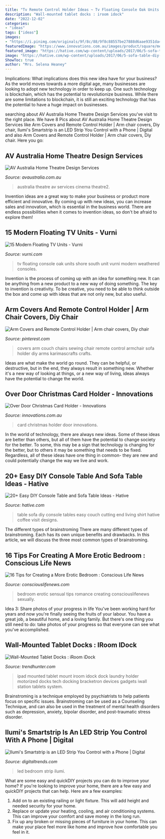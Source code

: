 ```yaml
---
title: "Tv Remote Control Holder Ideas ~ Tv Floating Console Oak Units Shore South Unit Vurni Modern Weathered Consoles"
description: "Wall-mounted tablet docks : iroom idock"
date: "2022-12-02"
categories:
- "ideas"
tags: ["ideas"]
images:
- "https://i.pinimg.com/originals/9f/8c/88/9f8c88557be27888d6aae9351da4b0a0.jpg"
featuredImage: "https://www.innovations.com.au/images/product/square/medium/ODCRD_1.jpg"
featured_image: "https://hative.com/wp-content/uploads/2017/06/5-sofa-table-diy-ideas-tutorials-thumb.jpg"
image: "https://hative.com/wp-content/uploads/2017/06/5-sofa-table-diy-ideas-tutorials-thumb.jpg"
ShowToc: true
author: "Mrs. Selena Heaney"
---
```



Implications: What implications does this new idea have for your business?
As the world moves towards a more digital age, many businesses are looking to adopt new technology in order to keep up. One such technology is blockchain, which has the potential to revolutionize business. While there are some limitations to blockchain, it is still an exciting technology that has the potential to have a huge impact on businesses.

	

		
searching about AV Australia Home Theatre Design Services you've visit to the right place. We have 8 Pics about AV Australia Home Theatre Design Services like Arm Covers and Remote Control Holder | Arm chair covers, Diy chair, Ilumi&#039;s Smartstrip is an LED Strip You Control with a Phone | Digital and also Arm Covers and Remote Control Holder | Arm chair covers, Diy chair. Here you go:
		
    
## AV Australia Home Theatre Design Services

<img loading=lazy src="https://cdn1.bigcommerce.com/server6200/ruxeh5dd/product_images/uploaded_images/theatre2.jpg" onerror="this.onerror=null;this.src='https://tse2.mm.bing.net/th?id=OIP.0xu4dSCAX726k9KIqiYC4AHaE6&amp;pid=15.1';" alt="AV Australia Home Theatre Design Services">

_Source: avaustralia.com.au_

>australia theatre av services cinema theatre2. 

	

Invention ideas are a great way to make your business or product more efficient and innovative. By coming up with new ideas, you can increase sales and innovation, which is essential in the business world. There are endless possibilities when it comes to invention ideas, so don't be afraid to explore them!

    
## 15 Modern Floating TV Units - Vurni

<img loading=lazy src="https://vurni.com/wp-content/uploads/2017/05/South-Shore-Media-Console-weathered-oak.jpg" onerror="this.onerror=null;this.src='https://tse3.mm.bing.net/th?id=OIP.P3XIOWjS5XNejSdCXK4IKAHaHa&amp;pid=15.1';" alt="15 Modern Floating TV Units - Vurni">

_Source: vurni.com_

>tv floating console oak units shore south unit vurni modern weathered consoles. 

	

Invention is the process of coming up with an idea for something new. It can be anything from a new product to a new way of doing something. The key to invention is creativity. To be creative, you need to be able to think outside the box and come up with ideas that are not only new, but also useful.

    
## Arm Covers And Remote Control Holder | Arm Chair Covers, Diy Chair

<img loading=lazy src="https://i.pinimg.com/originals/9f/8c/88/9f8c88557be27888d6aae9351da4b0a0.jpg" onerror="this.onerror=null;this.src='https://tse3.mm.bing.net/th?id=OIP.GJAVXHFofo-pKU7_-SGlcAHaGO&amp;pid=15.1';" alt="Arm Covers and Remote Control Holder | Arm chair covers, Diy chair">

_Source: pinterest.com_

>covers arm couch chairs sewing chair remote control armchair sofa holder diy arms karimascrafts crafts. 

	

Ideas are what make the world go round. They can be helpful, or destructive, but in the end, they always result in something new. Whether it's a new way of looking at things, or a new way of living, ideas always have the potential to change the world.

    
## Over Door Christmas Card Holder - Innovations

<img loading=lazy src="https://www.innovations.com.au/images/product/square/medium/ODCRD_1.jpg" onerror="this.onerror=null;this.src='https://tse1.mm.bing.net/th?id=OIP.RNpIL5Pfb1OWXjtltIa8fAAAAA&amp;pid=15.1';" alt="Over Door Christmas Card Holder - Innovations">

_Source: innovations.com.au_

>card christmas holder door innovations. 

	

In the world of technology, there are always new ideas. Some of these ideas are better than others, but all of them have the potential to change society for the better. To some, this may be a sign that technology is changing for the better, but to others it may be something that needs to be fixed. Regardless, all of these ideas have one thing in common- they are new and could potentially change the way we live and work.

    
## 20+ Easy DIY Console Table And Sofa Table Ideas - Hative

<img loading=lazy src="https://hative.com/wp-content/uploads/2017/06/5-sofa-table-diy-ideas-tutorials-thumb.jpg" onerror="this.onerror=null;this.src='https://tse4.mm.bing.net/th?id=OIP.7iB8VPN572fCphIcdKfKYwHaGL&amp;pid=15.1';" alt="20+ Easy DIY Console Table and Sofa Table Ideas - Hative">

_Source: hative.com_

>table sofa diy console tables easy couch cutting end living shirt hative coffee visit designs. 

	

The different types of brainstroming
There are many different types of brainstroming. Each has its own unique benefits and drawbacks. In this article, we will discuss the three most common types of brainstroming.

    
## 16 Tips For Creating A More Erotic Bedroom : Conscious Life News

<img loading=lazy src="http://consciouslifenews.com/wp-content/uploads/2015/06/bedroom-red.jpg" onerror="this.onerror=null;this.src='https://tse1.mm.bing.net/th?id=OIP.MBLsM3WyO2hqssTPuLCYgwHaEI&amp;pid=15.1';" alt="16 Tips for Creating a More Erotic Bedroom : Conscious Life News">

_Source: consciouslifenews.com_

>bedroom erotic sensual tips romance creating consciouslifenews sexually. 

	

Idea 3: Share photos of your progress in life
You've been working hard for years and now you're finally seeing the fruits of your labour. You have a great job, a beautiful home, and a loving family. But there's one thing you still need to do: take photos of your progress so that everyone can see what you've accomplished.

    
## Wall-Mounted Tablet Docks : IRoom IDock

<img loading=lazy src="http://cdn.trendhunterstatic.com/thumbs/iroom-idock.jpeg" onerror="this.onerror=null;this.src='https://tse2.mm.bing.net/th?id=OIP.XfBL1SNChn230YdxRbhRMAHaEp&amp;pid=15.1';" alt="Wall-Mounted Tablet Docks : iRoom iDock">

_Source: trendhunter.com_

>ipad mounted tablet mount iroom idock dock laundry holder motorized docks tech docking bracketron devices gadgets iwall station tablets system. 

	

Brainstroming is a technique employed by psychiatrists to help patients focus on specific issues. Brainstroming can be used as a Counseling Technique, and can also be used in the treatment of mental health disorders such as depression, anxiety, bipolar disorder, and post-traumatic stress disorder.

    
## Ilumi&#039;s Smartstrip Is An LED Strip You Control With A Phone | Digital

<img loading=lazy src="https://icdn5.digitaltrends.com/image/ilumi-smartstrip-bedroom-1200x630-c-ar1.91.jpg?ver=1" onerror="this.onerror=null;this.src='https://tse3.mm.bing.net/th?id=OIP.FiEW96REBOuqGYjoQAev-QHaEq&amp;pid=15.1';" alt="Ilumi&#039;s Smartstrip is an LED Strip You Control with a Phone | Digital">

_Source: digitaltrends.com_

>led bedroom strip ilumi. 

	

What are some easy and quickDIY projects you can do to improve your home?
If you're looking to improve your home, there are a few easy and quickDIY projects that can help. Here are a few examples: 
1. Add on to an existing railing or light fixture. This will add height and needed security for your home.
2. Replace or update your heating, cooling, and air conditioning systems. This can improve your comfort and save money in the long run.
3. Fix up any broken or missing pieces of furniture in your home. This can make your place feel more like home and improve how comfortable you feel in it.

